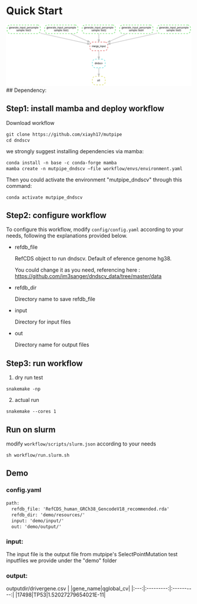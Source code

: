 # Quick Start

![avatar](https://github.com/douymLab/mutpipe/blob/main/dndscv/dndscv.png) \## Dependency:

## Step1: install mamba and deploy workflow

Download workflow

```{bash}
git clone https://github.com/xiayh17/mutpipe
cd dndscv
```

we strongly suggest installing dependencies via mamba:

```{bash}
conda install -n base -c conda-forge mamba
mamba create -n mutpipe_dndscv –file workflow/envs/environment.yaml
```

Then you could activate the environment "mutpipe_dndscv" through this command:

```{bash}
conda activate mutpipe_dndscv
```

## Step2: configure workflow

To configure this workflow, modify `config/config.yaml` according to your needs, following the explanations provided below.

-   refdb_file

    RefCDS object to run dndscv. Default of eference genome hg38.

    You could change it as you need, referencing here : <https://github.com/im3sanger/dndscv_data/tree/master/data>

-   refdb_dir

    Directory name to save refdb_file

-   input

    Directory for input files

-   out

    Directory name for output files

## Step3: run workflow

1.  dry run test

```{bash}
snakemake -np
```

2.  actual run

```{bash}
snakemake --cores 1
```

## Run on slurm

modify `workflow/scripts/slurm.json` according to your needs

```{bash}
sh workflow/run.slurm.sh
```

## Demo

### config.yaml

```{yaml}
path:
  refdb_file: 'RefCDS_human_GRCh38_GencodeV18_recommended.rda'
  refdb_dir: 'demo/resources/'
  input: 'demo/input/'
  out: 'demo/output/'
```

### input:

The input file is the output file from mutpipe's SelectPointMutation test inputfiles we provide under the "demo" folder

### output:

outputdir/drivergene.csv \| \|gene_name\|qglobal_cv\| \|:---:\|:---------:\|:----------:\| \|17498\|TP53\|1.52027279654021E-11\|
